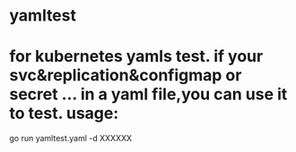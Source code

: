 # yamltest
for kubernetes yamls test.
if your svc&replication&configmap or secret ...  in a yaml file,you can use it to test.
usage:
===
go run yamltest.yaml -d XXXXXX
